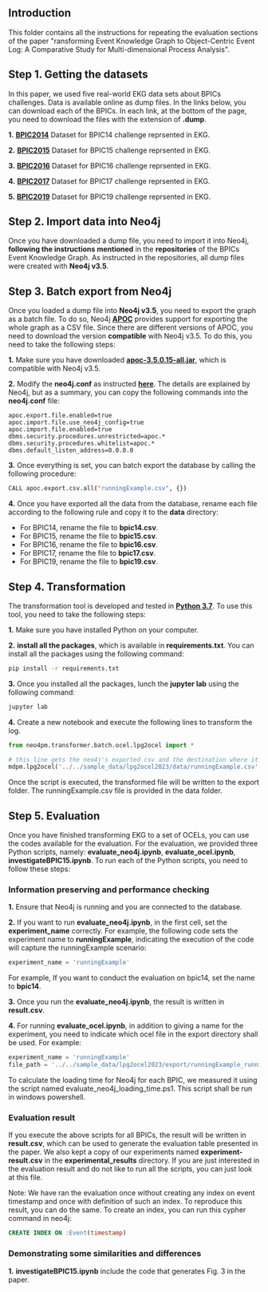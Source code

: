 ## Introduction
This folder contains all the instructions for repeating the evaluation sections of the paper "ransforming Event Knowledge Graph to Object-Centric Event Log: A Comparative Study for Multi-dimensional Process Analysis". 

## Step 1. Getting the datasets
In this paper, we used five real-world EKG data sets about BPICs challenges. Data is available online as dump files. In the links below, you can download each of the BPICs. In each link, at the bottom of the page, you need to download the files with the extension of **.dump**.

**1.** **[BPIC2014](https://data.4tu.nl/datasets/966dbc54-ea52-4c08-aac3-ffa6c2c558cd/1)** Dataset for BPIC14 challenge reprsented in EKG.

**2.** **[BPIC2015](https://data.4tu.nl/datasets/64fce6ea-5ca8-403b-aa09-82b53517af8a/1)** Dataset for BPIC15 challenge reprsented in EKG.

**3.** **[BPIC2016](https://data.4tu.nl/datasets/735e7138-7ffe-4a6a-b02d-d22bd047dc12/1)** Dataset for BPIC16 challenge reprsented in EKG.

**4.** **[BPIC2017](https://data.4tu.nl/datasets/5c9717a0-4c22-4b78-a3ad-d2234208bfd7/1)** Dataset for BPIC17 challenge reprsented in EKG.

**5.** **[BPIC2019](https://data.4tu.nl/datasets/dc66ef2b-cd5e-436f-a3fb-ebaf9ece54a3/1)** Dataset for BPIC19 challenge reprsented in EKG.

## Step 2. Import data into Neo4j

Once you have downloaded a dump file, you need to import it into Neo4j, **following the instructions mentioned** in the **repositories** of the BPICs Event Knowledge Graph. As instructed in the repositories, all dump files were created with **Neo4j v3.5**.


## Step 3. Batch export from Neo4j
Once you loaded a dump file into **Neo4j v3.5**, you need to export the graph as a batch file. To do so, Neo4j **[APOC](https://neo4j.com/labs/apoc/4.1/export/csv/)** provides support for exporting the whole graph as a CSV file. Since there are different versions of APOC, you need to download the version **compatible** with Neo4j v3.5. To do this, you need to take the following steps:

**1.** Make sure you have downloaded **[apoc-3.5.0.15-all.jar](https://github.com/neo4j-contrib/neo4j-apoc-procedures/releases/tag/3.5.0.15)**, which is compatible with Neo4j v3.5.

**2.** Modify the **neo4j.conf** as instructed **[here](https://neo4j.com/docs/operations-manual/current/configuration/configuration-settings/)**. The details are explained by Neo4j, but as a summary, you can copy the following commands into the **neo4j.conf** file:
```
apoc.export.file.enabled=true
apoc.import.file.use_neo4j_config=true
apoc.import.file.enabled=true
dbms.security.procedures.unrestricted=apoc.*
dbms.security.procedures.whitelist=apoc.*
dbms.default_listen_address=0.0.0.0
```

**3.** Once everything is set, you can batch export the database by calling the following procedure:

```bash
CALL apoc.export.csv.all("runningExample.csv", {})
```

**4.** Once you have exported all the data from the database, rename each file according to the following rule and copy it to the **data** directory:
* For BPIC14, rename the file to **bpic14.csv**.
* For BPIC15, rename the file to **bpic15.csv**.
* For BPIC16, rename the file to **bpic16.csv**.
* For BPIC17, rename the file to **bpic17.csv**.
* For BPIC19, rename the file to **bpic19.csv**.


## Step 4. Transformation
 The transformation tool is developed and tested in **[Python 3.7](https://www.python.org/downloads/release/python-370/)**. To use this tool, you need to take the following steps:
 
**1.** Make sure you have installed Python on your computer.

**2.** **install all the packages**, which is available in **requirements.txt**. You can install all the packages using the following command:
```bash
pip install -r requirements.txt
``` 
 **3.** Once you installed all the packages, lunch the **jupyter lab** using the following command:
 ```bash
 jupyter lab
 ```

 **4.** Create a new notebook and execute the following lines to transform the log. 
 
 ```Python
 from neo4pm.transformer.batch.ocel.lpg2ocel import *
 
 # this line gets the neo4j's exported csv and the destination where it shall write the transformed ocel file. 
 mdpm.lpg2ocel('../../sample_data/lpg2ocel2023/data/runningExample.csv', '../../sample_data/lpg2ocel2023/export', export_format='jsonocel')
 ```

Once the script is executed, the transformed file will be written to the export folder. The runningExample.csv file is provided in the data folder. 


## Step 5. Evaluation

Once you have finished transforming EKG to a set of OCELs, you can use the codes available for the evaluation. For the evaluation, we provided three Python scripts, namely: **evaluate_neo4j.ipynb**, **evaluate_ocel.ipynb**, **investigateBPIC15.ipynb**. To run each of the Python scripts, you need to follow these steps:


### Information preserving and performance checking

**1.** Ensure that Neo4j is running and you are connected to the database.

**2.** If you want to run **evaluate_neo4j.ipynb**, in the first cell, set the **experiment_name** correctly. For example, the following code sets the experiment name to **runningExample**, indicating the execution of the code will capture the runningExample scenario:
 
 ```Python
experiment_name = 'runningExample'
 ```

For example, If you want to conduct the evaluation on bpic14, set the name to **bpic14**. 



**3.** Once you run the **evaluate_neo4j.ipynb**, the result is written in **result.csv**.

**4.** For running **evaluate_ocel.ipynb**, in addition to giving a name for the experiment, you need to indicate which ocel file in the export directory shall be used. For example: 

 ```Python
experiment_name = 'runningExample'
file_path = '../../sample_data/lpg2ocel2023/export/runningExample_runningExample.jsonocel'
 ```

To calculate the loading time for Neo4j for each BPIC, we measured it using the script named evaluate_neo4j_loading_time.ps1. This script shall be run in windows powershell. 

### Evaluation result
If you execute the above scripts for all BPICs, the result will be written in **result.csv**, which can be used to generate the evaluation table presented in the paper. We also kept a copy of our experiments named **experiment-result.csv** in the **experimental_results** directory. If you are just interested in the evaluation result and do not like to run all the scripts, you can just look at this file.

Note: We have ran the evaluation once without creating any index on event timestamp and once with definition of such an index. To reproduce this result, you can do the same. To create an index, you can run this cypher command in neo4j:

 ```sql
CREATE INDEX ON :Event(timestamp)
 ```

### Demonstrating some similarities and differences

**1.** **investigateBPIC15.ipynb** include the code that generates Fig. 3 in the paper. 